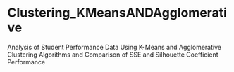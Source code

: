 # Clustering_KMeansANDAgglomerative
Analysis of Student Performance Data Using K-Means and Agglomerative Clustering Algorithms and Comparison of SSE and Silhouette Coefficient Performance
